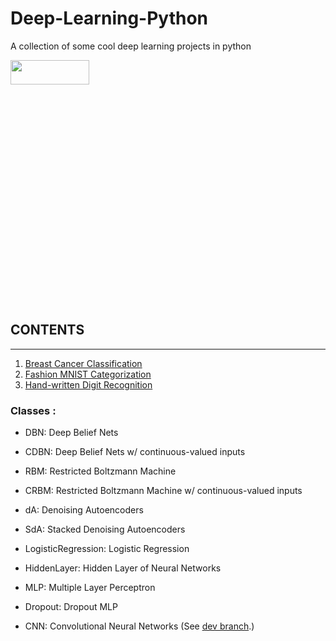 # Deep-Learning-Python
A collection of some cool deep learning projects  in python

<img src="https://www.cc.gatech.edu/~san37/img/dl/mlp.png" width=50% height=10%>

## CONTENTS

<hr>

<ol>
  <li><a href="https://github.com/MainakRepositor/Deep-Learning-Python/blob/master/Breast_Cancer_Data_Analysis_DL.ipynb">Breast Cancer Classification</a></li>
  <li><a href="https://github.com/MainakRepositor/Deep-Learning-Python/blob/master/Fashion_MNIST_Categorization_(CNN)_.ipynb">Fashion MNIST Categorization</a></li>
  <li><a href="https://github.com/MainakRepositor/Deep-Learning-Python/blob/master/MNIST_Number_Recognition_DL.ipynb">Hand-written Digit Recognition</a></li>
  </ol>

### Classes :

  - DBN:  Deep Belief Nets

  - CDBN: Deep Belief Nets w/ continuous-valued inputs 

  - RBM:  Restricted Boltzmann Machine

  - CRBM: Restricted Boltzmann Machine w/ continuous-valued inputs

  - dA:   Denoising Autoencoders

  - SdA:  Stacked Denoising Autoencoders

  - LogisticRegression: Logistic Regression

  - HiddenLayer: Hidden Layer of Neural Networks
  
  - MLP: Multiple Layer Perceptron

  - Dropout: Dropout MLP

  - CNN: Convolutional Neural Networks (See [dev branch](https://github.com/yusugomori/DeepLearning/tree/dev).)
